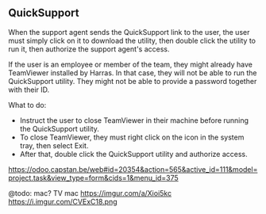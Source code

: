 ## QuickSupport

When the support agent sends the QuickSupport link to the user, the user must simply click on it to download the utility, then double click the utility to run it, then authorize the support agent's access.

If the user is an employee or member of the team, they might already have TeamViewer installed by Harras. In that case, they will not be able to run the QuickSupport utility. They might not be able to provide a password together with their ID.

What to do:

* Instruct the user to close TeamViewer in their machine before running the QuickSupport utility.
* To close TeamViewer, they must right click on the icon in the system tray, then select Exit.
* After that, double click the QuickSupport utility and authorize access.

https://odoo.capstan.be/web#id=20354&action=565&active_id=111&model=project.task&view_type=form&cids=1&menu_id=375

@todo: mac?
TV mac
https://imgur.com/a/Xioi5kc
https://i.imgur.com/CVExC18.png
